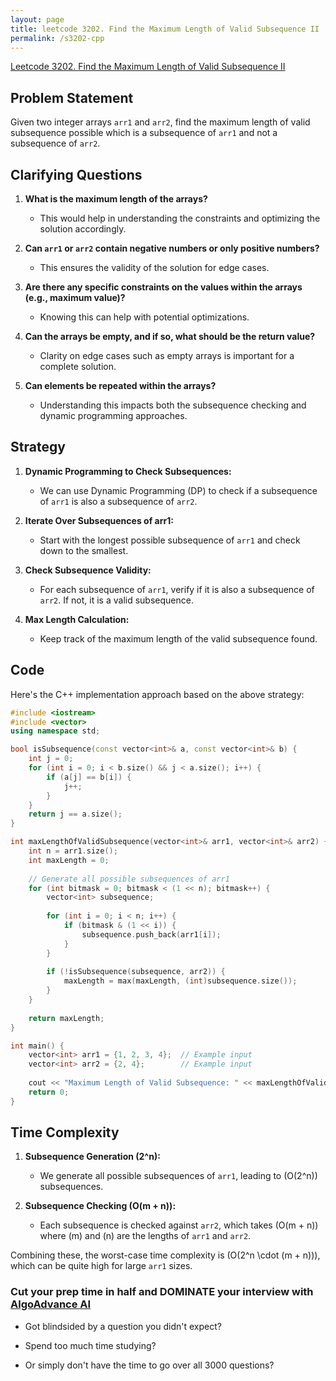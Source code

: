 ```yaml
---
layout: page
title: leetcode 3202. Find the Maximum Length of Valid Subsequence II
permalink: /s3202-cpp
---
```

[Leetcode 3202. Find the Maximum Length of Valid Subsequence II](https://algoadvance.github.io/algoadvance/l3202)
## Problem Statement

Given two integer arrays `arr1` and `arr2`, find the maximum length of valid subsequence possible which is a subsequence of `arr1` and not a subsequence of `arr2`.

## Clarifying Questions

1. **What is the maximum length of the arrays?**
   - This would help in understanding the constraints and optimizing the solution accordingly.
   
2. **Can `arr1` or `arr2` contain negative numbers or only positive numbers?**
   - This ensures the validity of the solution for edge cases.

3. **Are there any specific constraints on the values within the arrays (e.g., maximum value)?**
   - Knowing this can help with potential optimizations.

4. **Can the arrays be empty, and if so, what should be the return value?**
   - Clarity on edge cases such as empty arrays is important for a complete solution.
   
5. **Can elements be repeated within the arrays?**
   - Understanding this impacts both the subsequence checking and dynamic programming approaches.

## Strategy

1. **Dynamic Programming to Check Subsequences:**
   - We can use Dynamic Programming (DP) to check if a subsequence of `arr1` is also a subsequence of `arr2`. 
   
2. **Iterate Over Subsequences of arr1:**
   - Start with the longest possible subsequence of `arr1` and check down to the smallest.
   
3. **Check Subsequence Validity:**
   - For each subsequence of `arr1`, verify if it is also a subsequence of `arr2`. If not, it is a valid subsequence.

4. **Max Length Calculation:**
   - Keep track of the maximum length of the valid subsequence found.

## Code

Here's the C++ implementation approach based on the above strategy:

```cpp
#include <iostream>
#include <vector>
using namespace std;

bool isSubsequence(const vector<int>& a, const vector<int>& b) {
    int j = 0;
    for (int i = 0; i < b.size() && j < a.size(); i++) {
        if (a[j] == b[i]) {
            j++;
        }
    }
    return j == a.size();
}

int maxLengthOfValidSubsequence(vector<int>& arr1, vector<int>& arr2) {
    int n = arr1.size();
    int maxLength = 0;
    
    // Generate all possible subsequences of arr1
    for (int bitmask = 0; bitmask < (1 << n); bitmask++) {
        vector<int> subsequence;
        
        for (int i = 0; i < n; i++) {
            if (bitmask & (1 << i)) {
                subsequence.push_back(arr1[i]);
            }
        }
        
        if (!isSubsequence(subsequence, arr2)) {
            maxLength = max(maxLength, (int)subsequence.size());
        }
    }
    
    return maxLength;
}

int main() {
    vector<int> arr1 = {1, 2, 3, 4};  // Example input
    vector<int> arr2 = {2, 4};        // Example input
    
    cout << "Maximum Length of Valid Subsequence: " << maxLengthOfValidSubsequence(arr1, arr2) << endl;
    return 0;
}
```

## Time Complexity

1. **Subsequence Generation (2^n):**
   - We generate all possible subsequences of `arr1`, leading to \(O(2^n)\) subsequences.
   
2. **Subsequence Checking (O(m + n)):**
   - Each subsequence is checked against `arr2`, which takes \(O(m + n)\) where \(m\) and \(n\) are the lengths of `arr1` and `arr2`.

Combining these, the worst-case time complexity is \(O(2^n \cdot (m + n))\), which can be quite high for large `arr1` sizes.


### Cut your prep time in half and DOMINATE your interview with [AlgoAdvance AI](https://algoAdvance.com)

- Got blindsided by a question you didn't expect?

- Spend too much time studying?

- Or simply don't have the time to go over all 3000 questions?

